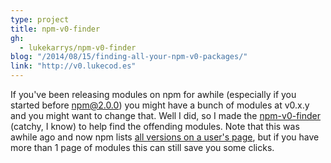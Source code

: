 ```yaml
---
type: project
title: npm-v0-finder
gh:
  - lukekarrys/npm-v0-finder
blog: "/2014/08/15/finding-all-your-npm-v0-packages/"
link: "http://v0.lukecod.es"
---
```


If you've been releasing modules on npm for awhile (especially if you started before [npm@2.0.0](http://blog.npmjs.org/post/98131109725/npm-2-0-0)) you might have a bunch of modules at v0.x.y and you might want to change that. Well I did, so I made the [npm-v0-finder](http://v0.lukecod.es) (catchy, I know) to help find the offending modules. Note that this was awhile ago and now npm lists [all versions on a user's page](https://www.npmjs.com/~lukekarrys), but if you have more than 1 page of modules this can still save you some clicks.
